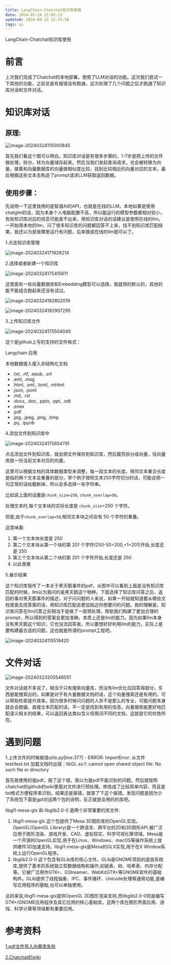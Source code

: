 ```yaml
---
title: LangChain-Chatchat知识库使用
date: 2024-03-24 21:05:23
updated: 2024-08-15 22:35:58
tags: ai
---
```

LangChain-Chatchat知识库使用

# 前言

上次我们完成了Chatchat的本地部署，使用了LLM对话的功能。这次我们尝试一下其他的功能，之前总是有报错没有跑通，这次处理了几个问题之后才跑通了知识库对话和文件对话。



# 知识库对话

## 原理:



![image-20240324115000845](https://wxwwt-oss.oss-cn-hangzhou.aliyuncs.com/imgRepo/image-20240324115000845.png)

首先我们看这个图可以明白，知识库对话是有很多步骤的，1-7步是把上传的文件做处理，拆分，转为向量储存起来。然后当我们发起查询请求，也会被转换为向量，接着和向量数据库的向量做相似度比较，找到比较相近的向量对应的文本。最后根据这些文本去构造了prompt请求LLM获取返回数据。



## 使用步骤：

先说明一下这里我用的是智谱AI的API，也就是在线的LLM，本地如果是使用chatglm的话，因为本身个人电脑配置不高，所以能运行的模型参数都相对较小，有些知识库对应的信息可能查不出来，用知识库对话的话建议是使用在线的llm。一开始用本地的llm，问了很多知识库的问题都回答不上来，找不到知识库匹配结果，我还以为是我哪里运行有问题，后来换成在线的llm就可以了。



1.点击知识库管理

![image-20240324171928214](https://wxwwt-oss.oss-cn-hangzhou.aliyuncs.com/imgRepo/image-20240324171928214.png)

2.选择或者新建一个知识库

![image-20240324175415611](https://wxwwt-oss.oss-cn-hangzhou.aliyuncs.com/imgRepo/image-20240324175415611.png)

这里面有一些向量数据库和Embedding模型可以选择，我就用的默认的，其他的能不能组合跑起来还没有试过。

![image-20240324192802019](https://wxwwt-oss.oss-cn-hangzhou.aliyuncs.com/imgRepo/image-20240324192802019.png)

![image-20240324192907295](https://wxwwt-oss.oss-cn-hangzhou.aliyuncs.com/imgRepo/image-20240324192907295.png)



3.上传知识库文件

![image-20240324175504045](https://wxwwt-oss.oss-cn-hangzhou.aliyuncs.com/imgRepo/image-20240324175504045.png)

这个是github上写的支持的文件格式：

Langchain 应用

本地数据接入接入非结构化文档

-  .txt, .rtf, .epub, .srt
-  .eml, .msg
-  .html, .xml, .toml, .mhtml
-  .json, .jsonl
-  .md, .rst
-  .docx, .doc, .pptx, .ppt, .odt
-  .enex
-  .pdf
-  .jpg, .jpeg, .png, .bmp
-  .py, .ipynb

4.添加文件到知识库中

![image-20240324175654791](https://wxwwt-oss.oss-cn-hangzhou.aliyuncs.com/imgRepo/image-20240324175654791.png)

点击添加文件到知识库，就会把文件保存到知识库，然后裁剪拆分成向量，往向量库放一份当前文本对应的向量。

这里可以根据文档的具体数据类型来调整，每一段文本的长度。相邻文本重合长度是指的两个文本会重叠的部分，举个例子按照文本250字符切分的话，可能会把一句正常的话给截断掉，所以会多选择一些字符串。

比如说上面的设置是`chunk_size=250`, `chunk_overlap=50`。

处理文本时,每个文本块的实际长度是 `chunk_size`=250 个字符。

但是,由于`chunk_overlap=50`,相邻文本块之间会有 50 个字符的重叠。

这意味着:

1. 第一个文本块长度是 250
2. 第二个文本块从第一个块的第 201 个字符(250-50=200,+1=201)开始,长度还是 250
3. 第三个文本块从第二个块的第 201 个字符开始,长度还是 250
4. 以此类推



5.展示结果

这个知识库我传了一本关于黑天鹅事件的pdf，从图中可以看到上面是没有知识库匹配的时候，llm以为我问的是黑天鹅这个物种。下面选择了知识库问答之后，返回的事对黑天鹅事件的描述，对于问问题的人来说，如果一开始就知道要从哪些文档里面去找答案的话，用知识库匹配会更加贴近你想要问的问题。我的理解是，知识库问答在llm问答之前相当于是做了一层预处理，帮助我们构建了更加合理的prompt，所以得到的答案会更加准确，本质上还是llm的能力。因为如果llm本身没有黑天鹅这个知识，它也没法回答我，所以要想好好利用llm的能力，实际上是要构建最合适的问题，这也就是所谓的prompt工程吧。

![image-20240324115519420](https://wxwwt-oss.oss-cn-hangzhou.aliyuncs.com/imgRepo/image-20240324115519420.png)



# 文件对话

![image-20240323205546051](https://wxwwt-oss.oss-cn-hangzhou.aliyuncs.com/imgRepo/image-20240323205546051.png)



文件对话就不多说了，相当于只有搜索向量库，而没有llm优化后回答得部分，东西是能搜索出的。如果是对于有大量数据文档的话，这个向量搜索还是有用的，可以帮助检索提升效率。因为很多时候问问题的人并不是那么的专业，可能问题本身就会会跑偏，直接文本匹配的话，不一定是找到有用的信息。向量搜索能更好地匹配语义相关的结果，可以返回表达类似含义但用词不同的文档，这就是它的优势所在。



# 遇到问题

1.上传文件的时候报错utils.py[line:377] - ERROR: ImportError: 从文件 test/test.txt 加载文档时出错：libGL.so.1: cannot open shared object file: No such file or directory

首先我使用的是pdf，报了这个错，我以为是pdf不能识别的问题。然后就按照chatchat的github的wiki里面对文件进行预处理。修改成了比较简单内容，而且是txt格式方便程序来识别。结果还是报错，就查了下这个报错。发现问题是因为少了系统包下面是gpt对这两个包的说明，反正就是会用的的库吧。

libgl1-mesa-glx 和 libglib2.0-0 是两个非常重要的库文件:

1. libgl1-mesa-glx 这个包提供了Mesa 3D图形库的OpenGL实现。OpenGL(OpenGL Library)是一个跨语言、跨平台的2D和3D图形API,被广泛应用于图形渲染、游戏开发、CAD、虚拟现实、科学可视化等领域。Mesa是一个开源的OpenGL实现,用于在Linux、Windows、macOS等操作系统上提供硬件3D加速支持。libgl1-mesa-glx是Mesa的GLX实现,用于在X Window系统上运行OpenGL程序。
2. libglib2.0-0
   这个包含有GLib库的核心文件。GLib是GNOME项目的底层系统库,提供了基本的系统独立型数据结构和操作,如链表、树、哈希表、内存分配等。它被广泛用作GTK+、GStreamer、WebKitGTK+等GNOME软件的基础构件。GLib提供了线程抽象、IPC、事件循环、Unicode处理等通用功能,是编写应用程序的基础,也可以单独使用。

总的来说,libgl1-mesa-glx提供OpenGL 3D图形渲染支持,而libglib2.0-0则是编写GTK+/GNOME应用程序及其它应用的核心基础库。这两个库在图形界面应用、游戏、科学计算等领域都有重要应用。



# 参考资料

[1.pdf文件导入向量库失败](https://github.com/chatchat-space/Langchain-Chatchat/issues/1783)

[2.Chatchat的wiki](https://github.com/chatchat-space/Langchain-Chatchat/wiki)

